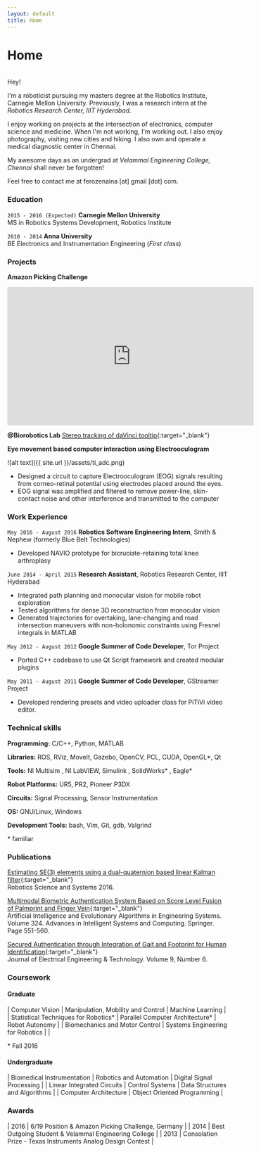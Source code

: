 ```yaml
---
layout: default 
title: Home
---
```


# Home

<br />
Hey!

I'm a roboticist pursuing my masters degree at the Robotics Institute, Carnegie Mellon University. Previously, I was a research intern at the *Robotics Research Center, IIIT Hyderabad*.

I enjoy working on projects at the intersection of electronics, computer science and medicine. When I'm not working, I'm working out. I also enjoy photography, visiting new cities and hiking. I also own and operate a medical diagnostic center in Chennai.

My awesome days as an undergrad at *Velammal Engineering College, Chennai* shall never be forgotten!

Feel free to contact me at ferozenaina [at] gmail [dot] com.

### Education

`2015 - 2016 (Expected)`
__Carnegie Mellon University__  
MS in Robotics Systems Development, Robotics Institute

`2010 - 2014`
__Anna University__  
BE Electronics and Instrumentation Engineering (_First class_)

### Projects
__Amazon Picking Challenge__
<iframe width="560" height="315" src="https://www.youtube.com/embed/P4ha7lW1jkI" frameborder="0" allowfullscreen></iframe>

<!--create separate page for projects-->
<!--da Vinci-->
<!--//pic-->

<!--Fresnel curves & motion planning-->
<!--//pic-->

__@Biorobotics Lab__
[Stereo tracking of daVinci tooltip](http://feroze.in/stereo_tracking/){:target="_blank"}

__Eye movement based computer interaction using Electrooculogram__

![alt text]({{ site.url }}/assets/ti_adc.png)

* Designed a circuit to capture Electrooculogram (EOG) signals resulting from corneo-retinal potential using electrodes placed around the eyes.
* EOG signal was amplified and filtered to remove power-line, skin-contact noise and
other interference and transmitted to the computer


### Work Experience

`May 2016 - August 2016` 
__Robotics Software Engineering Intern__, Smith & Nephew (formerly Blue Belt Technologies)

* Developed NAVIO prototype for bicruciate-retaining total knee arthroplasy

`June 2014 - April 2015` 
__Research Assistant__, Robotics Research Center, IIIT Hyderabad
* Integrated path planning and monocular vision for mobile robot exploration
* Tested algorithms for dense 3D reconstruction from monocular vision
* Generated trajectories for overtaking, lane-changing and road intersection maneuvers with
non-holonomic constraints using Fresnel integrals in MATLAB

`May 2012 - August 2012` 
__Google Summer of Code Developer__, Tor Project
* Ported C++ codebase to use Qt Script framework and created modular plugins

`May 2011 - August 2011` 
__Google Summer of Code Developer__, GStreamer Project
* Developed rendering presets and video uploader class for PiTiVi video editor.

### Technical skills

__Programming:__ C/C++, Python, MATLAB 

__Libraries:__ ROS, RViz, MoveIt, Gazebo, OpenCV, PCL, CUDA, OpenGL*, Qt

__Tools:__ NI Multisim , NI LabVIEW, Simulink , SolidWorks* , Eagle*

__Robot Platforms:__ UR5, PR2, Pioneer P3DX

__Circuits:__ Signal Processing, Sensor Instrumentation

__OS:__ GNU/Linux, Windows

__Development Tools:__ bash, Vim, Git, gdb, Valgrind

\* familiar


### Publications
[Estimating SE(3) elements using a dual-quaternion based linear Kalman filter](http://www.roboticsproceedings.org/rss12/p13.html){:target="_blank"}  
Robotics Science and Systems 2016. 

[Multimodal Biometric Authentication System Based on Score Level Fusion of Palmprint and Finger Vein](http://link.springer.com/chapter/10.1007/978-81-322-2126-5_60){:target="_blank"}  
Artificial Intelligence and Evolutionary Algorithms in Engineering Systems. Volume 324. Advances in Intelligent Systems and Computing. Springer. Page 551-560.


[Secured Authentication through Integration of Gait and Footprint for Human Identification](http://www.jeet.or.kr/ltkPSWeb/pub/pubfpfile.aspx?ppseq=1116){:target="_blank"}  
Journal of Electrical Engineering & Technology. Volume 9, Number 6.

### Coursework

#### Graduate

| Computer Vision | Manipulation, Mobility and Control | Machine Learning |
| Statistical Techniques for Robotics* | Parallel Computer Architecture* | Robot Autonomy |
| Biomechanics and Motor Control | Systems Engineering for Robotics | |

\* Fall 2016


#### Undergraduate

| Biomedical Instrumentation | Robotics and Automation | Digital Signal Processing |
| Linear Integrated Circuits | Control Systems | Data Structures and Algorithms |
| Computer Architecture | Object Oriented Programming |


### Awards

| 2016 | 6/19 Position & Amazon Picking Challenge, Germany |
| 2014 | Best Outgoing Student & Velammal Engineering College |
| 2013 | Consolation Prize - Texas Instruments Analog Design Contest |
